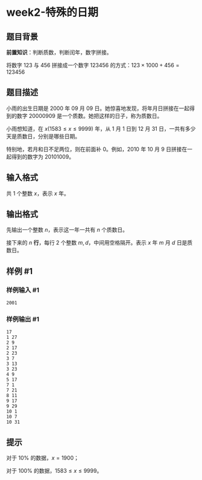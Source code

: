 # week2-特殊的日期

## 题目背景

**前置知识**：判断质数，判断闰年，数字拼接。

将数字 $123$ 与 $456$ 拼接成一个数字 $123456$ 的方式：$123\times 1000+456=123456$

## 题目描述

小雨的出生日期是 $2000$ 年 $09$ 月 $09$ 日。她惊喜地发现，将年月日拼接在一起得到的数字 $20000909$ 是一个质数。她把这样的日子，称为质数日。

小雨想知道，在 $x(1583\le x\le 9999)$ 年，从 $1$ 月 $1$ 日到 $12$ 月 $31$ 日，一共有多少天是质数日，分别是哪些日期。

特别地，若月和日不足两位，则在前面补 $0$。例如，$2010$ 年 $10$ 月 $9$ 日拼接在一起得到的数字为 $20101009$。

## 输入格式

共 $1$ 个整数 $x$，表示 $x$ 年。

## 输出格式

先输出一个整数 $n$，表示这一年一共有 $n$ 个质数日。

接下来的 $n$ **行**，每行 $2$ 个整数 $m,d$，中间用空格隔开。表示 $x$ 年 $m$ 月 $d$ 日是质数日。

## 样例 #1

### 样例输入 #1

```
2001
```

### 样例输出 #1

```
17
1 27
2 9
2 17
2 23
3 7
3 13
3 23
4 9
5 17
7 1
7 21
8 11
9 17
9 29
10 1
10 7
10 31
```

## 提示

对于 $10\%$ 的数据，$x = 1900$；

对于 $100\%$ 的数据，$1583\le x\le 9999$。